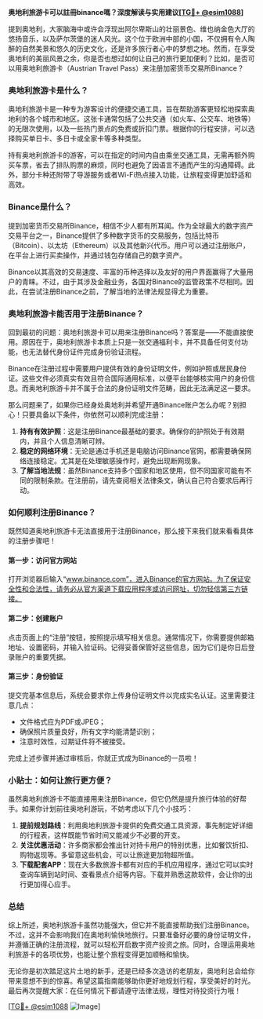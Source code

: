 **奥地利旅游卡可以註冊binance嗎？深度解读与实用建议[[TG💪+ @esim1088](https://t.me/s/esim1088)]**

提到奥地利，大家脑海中或许会浮现出阿尔卑斯山的壮丽景色、维也纳金色大厅的悠扬音乐，以及萨尔茨堡的迷人风光。这个位于欧洲中部的小国，不仅拥有令人陶醉的自然美景和悠久的历史文化，还是许多旅行者心中的梦想之地。然而，在享受奥地利的美丽风景之余，你是否也想过如何让自己的旅行更加便利？比如，是否可以用奥地利旅游卡（Austrian Travel Pass）来注册加密货币交易所Binance？

### 奥地利旅游卡是什么？

奥地利旅游卡是一种专为游客设计的便捷交通工具，旨在帮助游客更轻松地探索奥地利的各个城市和地区。这张卡通常包括了公共交通（如火车、公交车、地铁等）的无限次使用，以及一些热门景点的免费或折扣门票。根据你的行程安排，可以选择购买单日卡、多日卡或全家卡等多种类型。

持有奥地利旅游卡的游客，可以在指定的时间内自由乘坐交通工具，无需再额外购买车票，省去了排队购票的麻烦，同时也避免了因语言不通而产生的沟通障碍。此外，部分卡种还附带了导游服务或者Wi-Fi热点接入功能，让旅程变得更加舒适和高效。

### Binance是什么？

提到加密货币交易所Binance，相信不少人都有所耳闻。作为全球最大的数字资产交易平台之一，Binance提供了多种数字货币的交易服务，包括比特币（Bitcoin）、以太坊（Ethereum）以及其他新兴代币。用户可以通过注册账户，在平台上进行买卖操作，并通过钱包存储自己的数字资产。

Binance以其高效的交易速度、丰富的币种选择以及友好的用户界面赢得了大量用户的青睐。不过，由于其涉及金融业务，各国对Binance的监管政策不尽相同。因此，在尝试注册Binance之前，了解当地的法律法规显得尤为重要。

### 奥地利旅游卡能否用于注册Binance？

回到最初的问题：奥地利旅游卡可以用来注册Binance吗？答案是——不能直接使用。原因在于，奥地利旅游卡本质上只是一张交通福利卡，并不具备任何支付功能，也无法替代身份证件完成身份验证流程。

Binance在注册过程中需要用户提供有效的身份证明文件，例如护照或居民身份证。这些文件必须真实有效且符合国际通用标准，以便平台能够核实用户的身份信息。而奥地利旅游卡并不属于合法的身份证明文件范畴，因此无法满足这一要求。

那么问题来了，如果你已经身处奥地利并希望开通Binance账户怎么办呢？别担心！只要具备以下条件，你依然可以顺利完成注册：

1. **持有有效护照**：这是注册Binance最基础的要求。确保你的护照处于有效期内，并且个人信息清晰可辨。
2. **稳定的网络环境**：无论是通过手机还是电脑访问Binance官网，都需要确保网络连接稳定。尤其是在处理敏感操作时，避免出现断网现象。
3. **了解当地法规**：虽然Binance支持多个国家和地区使用，但不同国家可能有不同的限制条款。在注册前，请先查阅相关法律条文，确认自己符合要求后再行动。

### 如何顺利注册Binance？

既然知道奥地利旅游卡无法直接用于注册Binance，那么接下来我们就来看看具体的注册步骤吧！

#### 第一步：访问官方网站

打开浏览器后输入“www.binance.com”，进入Binance的官方网站。为了保证安全性和合法性，请务必从官方渠道下载应用程序或访问网址，切勿轻信第三方链接。

#### 第二步：创建账户

点击页面上的“注册”按钮，按照提示填写相关信息。通常情况下，你需要提供邮箱地址、设置密码，并输入验证码。记得妥善保管好这些信息，因为它们是你日后登录账户的重要凭据。

#### 第三步：身份验证

提交完基本信息后，系统会要求你上传身份证明文件以完成实名认证。这里需要注意几点：
- 文件格式应为PDF或JPEG；
- 确保照片质量良好，所有文字均能清楚识别；
- 注意时效性，过期证件将不被接受。

完成上述步骤并通过审核后，你就正式成为Binance的一员啦！

### 小贴士：如何让旅行更方便？

虽然奥地利旅游卡不能直接用来注册Binance，但它仍然是提升旅行体验的好帮手。如果你计划前往奥地利游玩，不妨考虑以下几个小技巧：

1. **提前规划路线**：利用奥地利旅游卡提供的免费交通工具资源，事先制定好详细的行程表，这样既能节省时间又能减少不必要的开支。
2. **关注优惠活动**：许多商家都会推出针对持卡用户的特别优惠，比如餐饮折扣、购物返现等。多留意这些机会，可以让旅途更加物超所值。
3. **下载配套APP**：现在大多数旅游卡都有对应的手机应用程序，通过它可以实时查询车辆到站时间、查看景点介绍等内容。下载并熟悉这款软件，会让你的出行更加得心应手。

### 总结

综上所述，奥地利旅游卡虽然功能强大，但它并不能直接帮助我们注册Binance。不过，这并不会影响我们在奥地利愉快地旅行。只要准备好必要的身份证明文件，并遵循正确的注册流程，就可以轻松开启数字资产投资之旅。同时，合理运用奥地利旅游卡的各项优势，也能让整个旅程变得更加顺畅和愉快。

无论你是初次踏足这片土地的新手，还是已经多次造访的老朋友，奥地利总会给你带来意想不到的惊喜。希望这篇指南能够助你更好地规划行程，享受美好的时光。最后再次提醒大家：在任何情况下都请遵守法律法规，理性对待投资行为哦！

[[TG💪+ @esim1088](https://t.me/s/esim1088) ![Image](https://i.postimg.cc/4NQfJmqS/Snipaste-2025-05-13-00-14-12.png)]